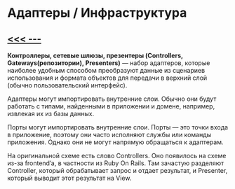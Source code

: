 # Адаптеры / Инфраструктура

## [<<< ---](../clean_arch.md)

**Контроллеры, сетевые шлюзы, презентеры (Controllers, Gateways(репозитории), Presenters)** — набор адаптеров, которые наиболее удобным способом преобразуют данные из сценариев использования и формата объектов для передачи в верхний слой (обычно пользовательский интерфейс).

Адаптеры могут импортировать внутренние слои. Обычно они будут работать с типами, найденными в приложении и домене, например, извлекая их из базы данных. 

Порты могут импортировать внутренние слои. Порты — это точки входа в приложение, поэтому они часто исполняют службы или команды приложения. Однако они не могут напрямую обращаться к адаптерам.

На оригинальной схеме есть слово Controllers. Оно появилось на схеме из-за frontend’a, в частности из Ruby On Rails. Там зачастую разделяют Controller, который обрабатывает запрос и отдает результат, и Presenter, который выводит этот результат на View.